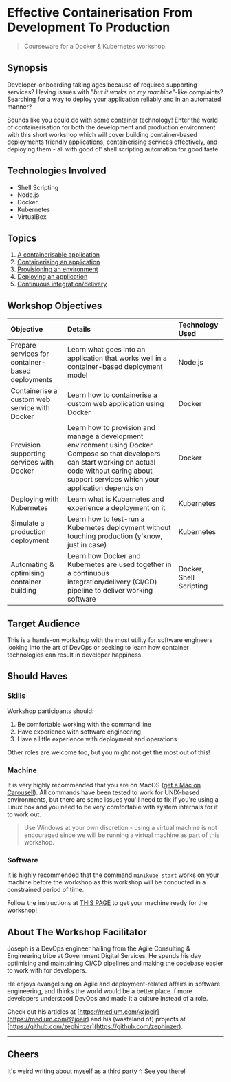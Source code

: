 # Effective Containerisation From Development To Production
> Courseware for a Docker & Kubernetes workshop.

## Synopsis
Developer-onboarding taking ages because of required supporting services? Having issues with "*but it works on my machine*"-like complaints? Searching for a way to deploy your application reliably and in an automated manner?

Sounds like you could do with some container technology! Enter the world of containerisation for both the development and production environment with this short workshop which will cover building container-based deployments friendly applications, containerising services effectively, and deploying them - all with good ol' shell scripting automation for good taste.

## Technologies Involved
- Shell Scripting
- Node.js
- Docker
- Kubernetes
- VirtualBox

## Topics
1. [A containerisable application](./01-application/README.md)
2. [Containerising an application](./02-containerising/README.md)
3. [Provisioning an environment](./03-provisioning/README.md)
4. [Deploying an application](./04-deploying/README.md)
5. [Continuous integration/delivery](./05-cicd/README.md)

## Workshop Objectives

| Objective | Details | Technology Used |
| :-------- | :------ | :-------------- |
| Prepare services for container-based deployments | Learn what goes into an application that works well in a container-based deployment model| Node.js |
| Containerise a custom web service with Docker | Learn how to containerise a custom web application using Docker | Docker |
| Provision supporting services with Docker | Learn how to provision and manage a development environment using Docker Compose so that developers can start working on actual code without caring about support services which your application depends on | Docker |
| Deploying with Kubernetes | Learn what is Kubernetes and experience a deployment on it | Kubernetes |
| Simulate a production deployment | Learn how to test-run a Kubernetes deployment without touching production (y'know, just in case) | Kubernetes |
| Automating & optimising container building | Learn how Docker and Kubernetes are used together in a continuous integration/delivery (CI/CD) pipeline to deliver working software | Docker, Shell Scripting |

## Target Audience
This is a hands-on workshop with the most utility for software engineers looking into the art of DevOps or seeking to learn how container technologies can result in developer happiness.

## Should Haves
### Skills
Workshop participants should:
1. Be comfortable working with the command line
2. Have experience with software engineering
3. Have a little experience with deployment and operations

Other roles are welcome too, but you might not get the most out of this!

### Machine
It is very highly recommended that you are on MacOS ([get a Mac on Carousell](https://sg.carousell.com/search/products/?query=macbook%20pro%202015)). All commands have been tested to work for UNIX-based environments, but there are some issues you'll need to fix if you're using a Linux box and you need to be very comfortable with system internals for it to work out.

> Use Windows at your own discretion - using a virtual machine is not encouraged since we will be running a virtual machine as part of this workshop.

### Software
It is highly recommended that the command `minikube start` works on your machine before the workshop as this workshop will be conducted in a constrained period of time.

Follow the instructions at [THIS PAGE](./00-setup/README.md) to get your machine ready for the workshop!

## About The Workshop Facilitator
Joseph is a DevOps engineer hailing from the Agile Consulting & Engineering tribe at Government Digital Services. He spends his day optimising and maintaining CI/CD pipelines and making the codebase easier to work with for developers.

He enjoys evangelising on Agile and deployment-related affairs in software engineering, and thinks the world would be a better place if more developers understood DevOps and made it a culture instead of a role.

Check out his articles at [https://medium.com/@joeir](https://medium.com/@joeir) and his (wasteland of) projects at [https://github.com/zephinzer](https://github.com/zephinzer).

- - -

## Cheers
It's weird writing about myself as a third party ^. See you there!
